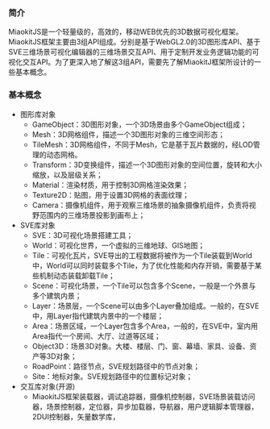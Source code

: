 ### 简介
MiaokitJS是一个轻量级的，高效的，移动WEB优先的3D数据可视化框架。
MiaokitJS框架主要由3组API组成。分别是基于WebGL2.0的3D图形库API、基于SVE三维场景可视化编辑器的三维场景交互API、用于定制开发业务逻辑功能的可视化交互API。为了更深入地了解这3组API，需要先了解MiaokitJ框架所设计的一些基本概念。
### 基本概念
- 图形库对象
    - GameObject：3D图形对象，一个3D场景由多个GameObject组成；
    - Mesh：3D网格组件，描述一个3D图形对象的三维空间形态；
    - TileMesh：3D网格组件，不同于Mesh，它是基于瓦片数据的，经LOD管理的动态网格。
    - Transform：3D变换组件，描述一个3D图形对象的空间位置，旋转和大小缩放，以及层级关系；
    - Material：渲染材质，用于控制3D网格渲染效果；
    - Texture2D：贴图，用于设置3D网格的表面纹理；
    - Camera：摄像机组件，用于观察三维场景的抽象摄像机组件，负责将视野范围内的三维场景投影到画布上；
- SVE库对象
    - SVE：3D可视化场景搭建工具；
    - World：可视化世界，一个虚拟的三维地球、GIS地图；
    - Tile：可视化瓦片，SVE导出的工程数据将被作为一个Tile装载到World中，World可以同时装载多个Tile，为了优化性能和内存开销，需要基于某些机制动态装载卸载Tile；
    - Scene：可视化场景，一个Tile可以包含多个Scene，一般是一个外景与多个建筑内景；
    - Layer：场景层，一个Scene可以由多个Layer叠加组成。一般的，在SVE中，用Layer指代建筑内景中的一个楼层；
    - Area：场景区域，一个Layer包含多个Area，一般的，在SVE中，室内用Area指代一个房间、大厅、过道等区域；
    - Object3D：场景3D对象。大楼、楼层、门、窗、幕墙、家具、设备、资产等3D对象；
    - RoadPoint：路径节点，SVE规划路径中的节点对象；
    - Site：地标对象。SVE规划路径中的位置标记对象；
- 交互库对象(开源)
    - MiaokitJS框架装载器，调试追踪器，摄像机控制器，SVE场景装载访问器，场景控制器，定位器，异步加载器，导航器，用户逻辑脚本管理器，2DUI控制器，矢量数学库，